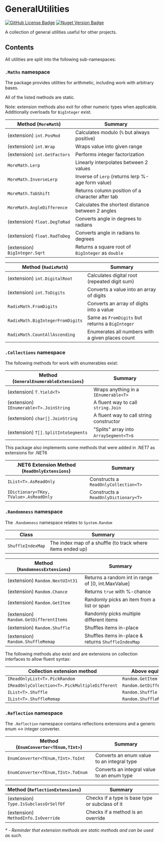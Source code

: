 # GeneralUtilities

[![GitHub License Badge](https://img.shields.io/github/license/Rephidock/Rephidock.GeneralUtilities)](https://github.com/Rephidock/Rephidock.GeneralUtilities/blob/main/LICENSE) [![Nuget Version Badge](https://img.shields.io/nuget/v/Rephidock.GeneralUtilities?logo=nuget)](https://www.nuget.org/packages/Rephidock.GeneralUtilities)

A collection of general utilities useful for other projects.

## Contents

All utilities are split into the following sub-namespaces:

### `.Maths` namespace

The package provides utilities for arithmetic, including work with arbitrary bases.

All of the listed methods are static.

Note: extension methods also exit for other numeric types when applicable. Additionally overloads for `BigInteger` exist.

| Method (`MoreMath`)           | Summary                                           |
| ----------------------------- | ------------------------------------------------- |
| (extension) `int.PosMod`      | Calculates modulo (`%` but always positive)       |
| (extension) `int.Wrap`        | Wraps value into given range                      |
| (extension) `int.GetFactors`  | Performs integer factorization                    |
| `MoreMath.Lerp`               | Linearly interpolates between 2 values            |
| `MoreMath.InverseLerp`        | Inverse of `Lerp` (returns lerp %-age form value) |
| `MoreMath.TabShift`           | Returns column position of a character after tab  |
| `MoreMath.AngleDifference`    | Calculates the shortest distance between 2 angles |
| (extension) `float.DegToRad`  | Converts angle in degrees to radians              |
| (extension) `float.RadToDeg`  | Converts angle in radians to degrees              |
| (extension) `BigInteger.Sqrt` | Returns a square root of `BigInteger` as `double` |

| Method (`RadixMath`)             | Summary                                          |
| -------------------------------- | ------------------------------------------------ |
| (extension) `int.DigitalRoot`    | Calculates digital root (repeated digit sum)     |
| (extension) `int.ToDigits`       | Converts a value into an array of digits         |
| `RadixMath.FromDigits`           | Converts an array of digits into a value         |
| `RadixMath.BigIntegerFromDigits` | Same as `FromDigits` but returns a `BigInteger`  |
| `RadixMath.CountAllAscending`    | Enumerates all numbers with a given places count |



### `.Collections` namespace

The following methods for work with enumerables exist:

| Method (`GeneralEnumerableExtensions`)  | Summary                                 |
| --------------------------------------- | --------------------------------------- |
| (extension) `T.Yield<T>`                | Wraps anything in a `IEnumerable<T>`    |
| (extension) `IEnumerable<T>.JoinString` | A fluent way to call `string.Join`      |
| (extension) `char[].JoinString`         | A fluent way to call string constructor |
| (extension) `T[].SplitIntoSegments`     | "Splits" array into `ArraySegment<T>`s  |


This package also implements some methods that were added in .NET7 as extensions for .NET6

| .NET6 Extension Method (`ReadOnlyExtensions`) | Summary                              |
| --------------------------------------------- | ------------------------------------ |
| `IList<T>.AsReadOnly`                         | Constructs a `ReadOnlyCollection<T>` |
| `IDictionary<TKey, TValue>.AsReadOnly`        | Constructs a `ReadOnlyDictionary<T>` |



### `.Randomness` namespace

The `.Randomness` namespace relates to `System.Random`

| Class             | Summary                                                    |
| ----------------- | ---------------------------------------------------------- |
| `ShuffleIndexMap` | The index map of a shuffle (to track where items ended up) |

| Method (`RandomnessExtensions`)        | Summary                                             |
| -------------------------------------- | --------------------------------------------------- |
| (extension) `Random.NextUInt31`        | Returns a random int in range of [0, int.MaxValue]  |
| (extension) `Random.Chance`            | Returns `true` with %-chance                        |
| (extension) `Random.GetItem`           | Randomly picks an item from a list or span          |
| (extension) `Random.GetDifferentItems` | Randomly picks multiple different items             |
| (extension) `Random.Shuffle`           | Shuffles items in-place                             |
| (extension) `Random.ShuffleRemap`      | Shuffles items in-place & returns `ShuffleIndexMap` |

The following methods also exist and are extensions on collection interfaces to allow fluent syntax:

| Collection extension method                    | Above equivalent           |
| ---------------------------------------------- | -------------------------- |
| `IReadOnlyList<T>.PickRandom`                  | `Random.GetItem`           |
| `IReadOnlyCollection<T>.PickMultipleDifferent` | `Random.GetDifferentItems` |
| `IList<T>.Shuffle`                             | `Random.Shuffle`           |
| `IList<T>.ShuffleRemap`                        | `Random.ShuffleRemap`      |



### `.Reflection` namespace

The `.Reflection` namespace contains reflections extensions and a generic enum <-> integer converter.

| Method (`EnumConverter<TEnum,TInt>`) | Summary                                    |
| ------------------------------------ | ------------------------------------------ |
| `EnumConverter<TEnum,TInt>.ToInt`    | Converts an enum value to an integral type |
| `EnumConverter<TEnum,TInt>.ToEnum`   | Converts an integral value to an enum type |

| Method (`ReflectionExtensions`)       | Summary                                         |
| ------------------------------------- | ----------------------------------------------- |
| (extension) `Type.IsSubclassOrSelfOf` | Checks if a type is base type or subclass of it |
| (extension) `MethodInfo.IsOverride`   | Checks if a method is an override               |



*\* - Reminder that extension methods are static methods and can be used as such.*
